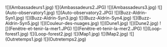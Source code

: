 <div id="gallery">
![](Ambassadeurs1.jpg)
![](Ambassadeurs2.JPG)
![](Ambassadeurs3.jpg)
![](Auto-observatory1.jpg)
![](Auto-observatory2.JPG)
![](Buzz-Aldrin-Syn1.jpg)
![](Buzz-Aldrin-Syn3.jpg)
![](Buzz-Aldrin-Syn4.jpg)
![](Buzz-Aldrin-Syn5.jpg)
![](Couleur-des-nuages.jpg)
![](Dune1.jpg)
![](Dune2.jpg)
![](Fenêtre-et-tenir-la-mer1.JPG)
![](Fenêtre-et-tenir-la-mer2.JPG)
![](Loop-forest1.jpg)
![](Loop-forest2.jpg)
![](Map1.jpg)
![](Map2.jpg)
![](Outretemps1.jpg)
![](Outretemps2.jpg)
</div>